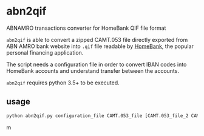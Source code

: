 # abn2qif
ABNAMRO transactions converter for HomeBank QIF file format

`abn2qif` is able to convert a zipped CAMT.053 file directly exported from ABN AMRO bank website into
`.qif` file readable by [HomeBank](http://homebank.free.fr/), the popular personal financing application.

The script needs a configuration file in order to convert IBAN codes into HomeBank accounts and understand transfer
between the accounts.

`abn2qif` requires python 3.5+ to be executed.

## usage

```bash
python abn2qif.py configuration_file CAMT.053_file [CAMT.053_file_2 CAMT.053_file_3 ...] 
```
m
